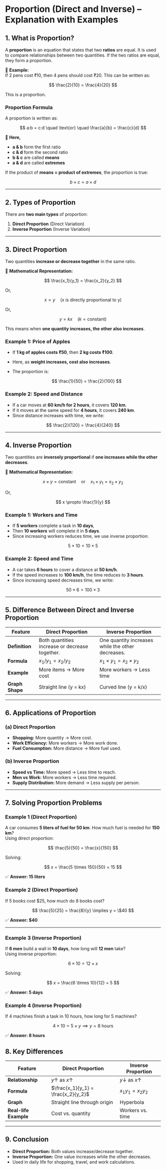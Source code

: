 # **Proportion (Direct and Inverse) – Explanation with Examples**

## **1. What is Proportion?**

A **proportion** is an equation that states that two **ratios** are equal. It is used to compare relationships between two quantities. If the two ratios are equal, they form a proportion.

📌 **Example:**  
If 2 pens cost ₹10, then 4 pens should cost ₹20. This can be written as:

$$
\frac{2}{10} = \frac{4}{20}
$$

This is a proportion.

### **Proportion Formula**

A proportion is written as:

$$
a:b = c:d \quad \text{or} \quad \frac{a}{b} = \frac{c}{d}
$$

🔹 **Here,**

- **a & b** form the first ratio
- **c & d** form the second ratio
- **b & c** are called **means**
- **a & d** are called **extremes**

If the product of **means = product of extremes**, the proportion is true:

$$
b \times c = a \times d
$$

---

## **2. Types of Proportion**

There are **two main types** of proportion:

1. **Direct Proportion** (Direct Variation)
2. **Inverse Proportion** (Inverse Variation)

---

## **3. Direct Proportion**

Two quantities **increase or decrease together** in the same ratio.

📌 **Mathematical Representation:**

$$
\frac{x_1}{y_1} = \frac{x_2}{y_2}
$$

Or,

$$
x \propto y \quad \text{(x is directly proportional to y)}
$$

Or,

$$
y = kx \quad (k = \text{constant})
$$

This means when **one quantity increases, the other also increases**.

### **Example 1: Price of Apples**

- If **1 kg of apples costs ₹50**, then **2 kg costs ₹100**.
- Here, as **weight increases, cost also increases**.
- The proportion is:

  $$
  \frac{1}{50} = \frac{2}{100}
  $$

### **Example 2: Speed and Distance**

- If a car moves at **60 km/h for 2 hours**, it covers **120 km**.
- If it moves at the same speed for **4 hours**, it covers **240 km**.
- Since distance increases with time, we write:

$$
\frac{2}{120} = \frac{4}{240}
$$

---

## **4. Inverse Proportion**

Two quantities are **inversely proportional** if **one increases while the other decreases**.

📌 **Mathematical Representation:**

$$
x \times y = \text{constant} \quad \text{or} \quad x_1 \times y_1 = x_2 \times y_2
$$

Or,

$$
x \propto \frac{1}{y}
$$

### **Example 1: Workers and Time**

- If **5 workers** complete a task in **10 days**,
- Then **10 workers** will complete it in **5 days**.
- Since increasing workers reduces time, we use inverse proportion:

$$
5 \times 10 = 10 \times 5
$$

### **Example 2: Speed and Time**

- A car takes **6 hours** to cover a distance at **50 km/h**.
- If the speed increases to **100 km/h**, the time reduces to **3 hours**.
- Since increasing speed decreases time, we write:

$$
50 \times 6 = 100 \times 3
$$

---

## **5. Difference Between Direct and Inverse Proportion**

| **Feature**     | **Direct Proportion**                          | **Inverse Proportion**                            |
| --------------- | ---------------------------------------------- | ------------------------------------------------- |
| **Definition**  | Both quantities increase or decrease together. | One quantity increases while the other decreases. |
| **Formula**     | $x_1/y_1 = x_2/y_2$                            | $x_1 \times y_1 = x_2 \times y_2$                 |
| **Example**     | More items → More cost                         | More workers → Less time                          |
| **Graph Shape** | Straight line (y = kx)                         | Curved line (y = k/x)                             |

---

## **6. Applications of Proportion**

### **(a) Direct Proportion**

- **Shopping:** More quantity → More cost.
- **Work Efficiency:** More workers → More work done.
- **Fuel Consumption:** More distance → More fuel used.

### **(b) Inverse Proportion**

- **Speed vs Time:** More speed → Less time to reach.
- **Men vs Work:** More workers → Less time required.
- **Supply Distribution:** More demand → Less supply per person.

---

## **7. Solving Proportion Problems**

### **Example 1 (Direct Proportion)**

A car consumes **5 liters of fuel for 50 km**. How much fuel is needed for **150 km**?  
Using direct proportion:

$$
\frac{5}{50} = \frac{x}{150}
$$

Solving:

$$
x = \frac{5 \times 150}{50} = 15
$$

✅ **Answer: 15 liters**

### **Example 2 (Direct Proportion)**

If 5 books cost \$25, how much do 8 books cost?

$$
\frac{5}{25} = \frac{8}{y} \implies y = \$40
$$

✅ **Answer: $\$40$**

---

### **Example 3 (Inverse Proportion)**

If **6 men** build a wall in **10 days**, how long will **12 men** take?  
Using inverse proportion:

$$
6 \times 10 = 12 \times x
$$

Solving:

$$
x = \frac{6 \times 10}{12} = 5
$$

✅ **Answer: 5 days**

### **Example 4 (Inverse Proportion)**

If 4 machines finish a task in 10 hours, how long for 5 machines?

$$
4 \times 10 = 5 \times y \implies y = 8 \text{ hours}
$$

✅ **Answer: 8 hours**

## **8. Key Differences**

| Feature               | Direct Proportion                   | Inverse Proportion             |
| --------------------- | ----------------------------------- | ------------------------------ |
| **Relationship**      | $y \uparrow$ as $x \uparrow$        | $y \downarrow$ as $x \uparrow$ |
| **Formula**           | $\frac{x_1}{y_1} = \frac{x_2}{y_2}$ | $x_1 y_1 = x_2 y_2$            |
| **Graph**             | Straight line through origin        | Hyperbola                      |
| **Real-life Example** | Cost vs. quantity                   | Workers vs. time               |

---

## **9. Conclusion**

- **Direct Proportion:** Both values increase/decrease together.
- **Inverse Proportion:** One value increases while the other decreases.
- Used in daily life for shopping, travel, and work calculations.
